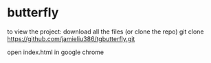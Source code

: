 # butterfly
to view the project: 
download all the files (or clone the repo)
git clone https://github.com/jamieliu386/tgbutterfly.git

open index.html in google chrome

